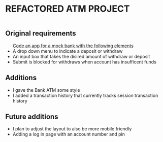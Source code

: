 <h1>REFACTORED ATM PROJECT</h1>
<img href="./atmPic.jpg">

<h2>Original requirements</h2>
<ul><u>Code an app for a mock bank with the following elements</u>
    <li>A drop down menu to indicate a deposit or withdraw</li>
    <li>An input box that takes the disired amount of withdraw or deposit</li>
    <li>Submit is blocked for withdraws when account has insufficent funds</li>    
</ul>

<h2>Additions</h2>
<ul>
    <li>I gave the Bank ATM some style</li>
    <li>I added a transaction history that currently tracks session transaction history</li>
</ul>

<h2>Future additions</h2>
<ul>
    <li>I plan to adjust the layout to also be more mobile friendly</li>
    <li>Adding a log in page with an account number and pin</li>
</ul>
